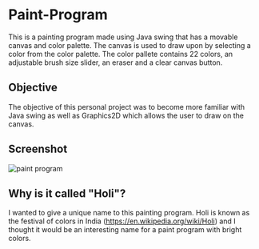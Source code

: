 # Paint-Program
This is a painting program made using Java swing that has a movable canvas and color palette. The canvas is used to draw upon by selecting a color from the color palette. The color pallete contains 22 colors, an adjustable brush size slider, an eraser and a clear canvas button. 

## Objective
The objective of this personal project was to become more familiar with Java swing as well as Graphics2D which allows the user to draw on the canvas.

## Screenshot
![paint program](https://user-images.githubusercontent.com/22140953/34911022-2ff16b2a-f88f-11e7-960a-9557bd6acf1f.png)

## Why is it called "Holi"?
I wanted to give a unique name to this painting program. Holi is known as the festival of colors in India (https://en.wikipedia.org/wiki/Holi) and I thought it would be an interesting name for a paint program with bright colors.  
